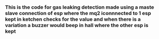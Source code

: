### This is the code for gas leaking detection made using a maste slave connection of esp where the mq2 iconnnected to 1 esp kept in ketchen checks for the value and when there is a variation a buzzer would beep in hall where the other esp is kept
